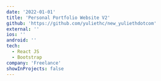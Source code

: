 ```yaml
---
date: '2022-01-01'
title: 'Personal Portfolio Website V2'
github: 'https://github.com/yuliethc/new_yuliethdotcom'
external: ''
ios: ''
android: ''
tech:
  - React JS
  - Bootstrap
company: 'Freelance'
showInProjects: false
---
```



